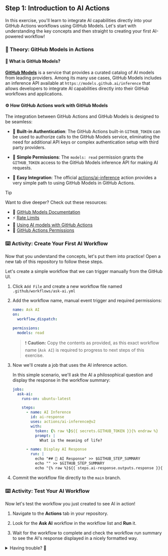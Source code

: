 ## Step 1: Introduction to AI Actions

In this exercise, you'll learn to integrate AI capabilities directly into your GitHub Actions workflows using GitHub Models. Let's start with understanding the key concepts and then straight to creating your first AI-powered workflow!

### 📖 Theory: GitHub Models in Actions

#### 🤖 What is GitHub Models?

**[GitHub Models](https://docs.github.com/github-models)** is a service that provides a curated catalog of AI models from leading providers. Among its many use cases, GitHub Models includes an inference API available at `https://models.github.ai/inference` that allows developers to integrate AI capabilities directly into their GitHub workflows and applications.

#### ⚙️ How GitHub Actions work with GitHub Models

The integration between GitHub Actions and GitHub Models is designed to be seamless:

- 🔑 **Built-in Authentication**: The GitHub Actions built-in `GITHUB_TOKEN` can be used to authorize calls to the GitHub Models service, eliminating the need for additional API keys or complex authentication setup with third party providers.

- 🔐 **Simple Permissions**: The `models: read` permission grants the `GITHUB_TOKEN` access to the GitHub Models inference API for making AI requests.

- 🎯 **Easy Integration**: The official [actions/ai-inference](https://github.com/actions/ai-inference) action provides a very simple path to using GitHub Models in GitHub Actions.

> [!TIP]
>
> Want to dive deeper? Check out these resources:
>
> - 📖 [GitHub Models Documentation](https://docs.github.com/en/github-models)
> - ⚡ [Rate Limits](https://docs.github.com/en/github-models/use-github-models/prototyping-with-ai-models#rate-limits)
> - 🔗 [Using AI models with GitHub Actions](https://docs.github.com/en/github-models/use-github-models/integrating-ai-models-into-your-development-workflow#using-ai-models-with-github-actions)
> - 🔐 [GitHub Actions Permissions](https://docs.github.com/en/actions/tutorials/authenticate-with-github_token#modifying-the-permissions-for-the-github_token)


### ⌨️ Activity: Create Your First AI Workflow

Now that you understand the concepts, let's put them into practice! Open a new tab of this repository to follow these steps.

Let's create a simple workflow that we can trigger manually from the GitHub UI.

1. Click `Add File` and create a new workflow file named `.github/workflows/ask-ai.yml`

1. Add the workflow name, manual event trigger and required permissions:

   ```yaml
   name: Ask AI
   on:
     workflow_dispatch:

   permissions:
     models: read
   ```

   > ❗ **Caution:** Copy the contents as provided, as this exact workflow name (`Ask AI`) is required to progress to next steps of this exercise.

1. Now we'll create a job that uses the AI inference action.

   In this simple scenario, we'll ask the AI a philosophical question and display the response in the workflow summary:

   ```yaml
   jobs:
     ask-ai:
       runs-on: ubuntu-latest

       steps:
         - name: AI Inference
           id: ai-response
           uses: actions/ai-inference@v2
           with:
             token: {% raw %}${{ secrets.GITHUB_TOKEN }}{% endraw %}
             prompt: |
               What is the meaning of life?

         - name: Display AI Response
           run: |
             echo "## 🤖 AI Response" >> $GITHUB_STEP_SUMMARY
             echo "" >> $GITHUB_STEP_SUMMARY
             echo "{% raw %}${{ steps.ai-response.outputs.response }}{% endraw %}" >> $GITHUB_STEP_SUMMARY
   ```

1. Commit the workflow file directly to the `main` branch.


### ⌨️ Activity: Test Your AI Workflow

Now let's test the workflow you just created to see AI in action!

1. Navigate to the **Actions** tab in your repository.

1. Look for the **Ask AI** workflow in the workflow list and **Run** it.

1. Wait for the workflow to complete and check the workflow run summary to see the AI's response displayed in a nicely formatted way.

<details>
<summary>Having trouble? 🤷</summary><br/>

- **Workflow fails to run**: Ensure you're on a repository where you have write permissions and that GitHub Actions are enabled
- **No AI response**: Make sure the `id: ai-response` is set on the AI Inference step and referenced correctly in the Display step
- **Permission errors**: Double-check that the `models: read` permission is properly configured in your workflow file
- **Action not found**: Verify you're using the exact action name: `actions/ai-inference@v2`

</details>
